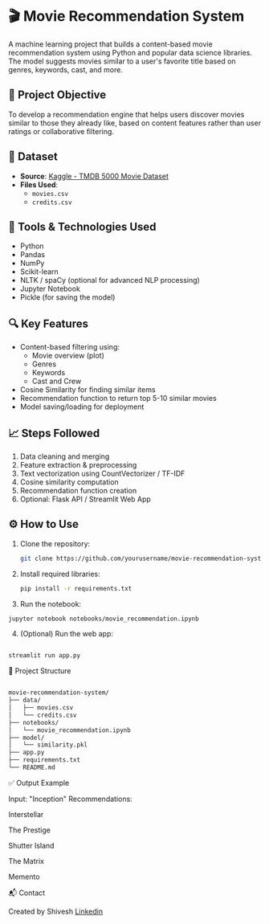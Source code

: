 # 🎬 Movie Recommendation System

A machine learning project that builds a content-based movie recommendation system using Python and popular data science libraries. The model suggests movies similar to a user's favorite title based on genres, keywords, cast, and more.

## 🧠 Project Objective

To develop a recommendation engine that helps users discover movies similar to those they already like, based on content features rather than user ratings or collaborative filtering.

## 📁 Dataset

- **Source**: [Kaggle - TMDB 5000 Movie Dataset](https://www.kaggle.com/datasets/tmdb/tmdb-movie-metadata)
- **Files Used**: 
  - `movies.csv`
  - `credits.csv`

## 🧰 Tools & Technologies Used

- Python
- Pandas
- NumPy
- Scikit-learn
- NLTK / spaCy (optional for advanced NLP processing)
- Jupyter Notebook
- Pickle (for saving the model)

## 🔍 Key Features

- Content-based filtering using:
  - Movie overview (plot)
  - Genres
  - Keywords
  - Cast and Crew
- Cosine Similarity for finding similar items
- Recommendation function to return top 5-10 similar movies
- Model saving/loading for deployment

## 📈 Steps Followed

1. Data cleaning and merging
2. Feature extraction & preprocessing
3. Text vectorization using CountVectorizer / TF-IDF
4. Cosine similarity computation
5. Recommendation function creation
6. Optional: Flask API / Streamlit Web App

## ⚙️ How to Use

1. Clone the repository:
   ```bash
   git clone https://github.com/yourusername/movie-recommendation-system.git
2. Install required libraries:
   ```bash
   pip install -r requirements.txt


3. Run the notebook:
```bash   
jupyter notebook notebooks/movie_recommendation.ipynb
```


4. (Optional) Run the web app:
 ```bash 

streamlit run app.py
```


📂 Project Structure
```bash

movie-recommendation-system/
├── data/
│   ├── movies.csv
│   └── credits.csv
├── notebooks/
│   └── movie_recommendation.ipynb
├── model/
│   └── similarity.pkl
├── app.py
├── requirements.txt
└── README.md
```

✅ Output Example

Input: "Inception"
Recommendations:

Interstellar

The Prestige

Shutter Island

The Matrix

Memento


📬 Contact

Created by Shivesh 
[Linkedin](https://www.linkedin.com/in/shivesh-tiwari-68b79a245)

